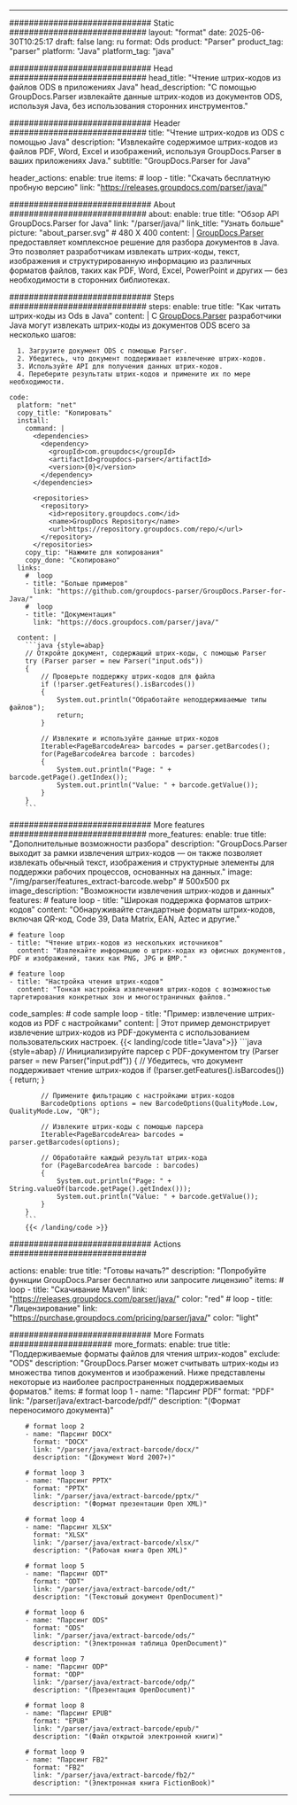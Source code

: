 


---
############################# Static ############################
layout: "format"
date:  2025-06-30T10:25:17
draft: false
lang: ru
format: Ods
product: "Parser"
product_tag: "parser"
platform: "Java"
platform_tag: "java"

############################# Head ############################
head_title: "Чтение штрих-кодов из файлов ODS в приложениях Java"
head_description: "С помощью GroupDocs.Parser извлекайте данные штрих-кодов из документов ODS, используя Java, без использования сторонних инструментов."

############################# Header ############################
title: "Чтение штрих-кодов из ODS с помощью Java" 
description: "Извлекайте содержимое штрих-кодов из файлов PDF, Word, Excel и изображений, используя GroupDocs.Parser в ваших приложениях Java."
subtitle: "GroupDocs.Parser for Java" 

header_actions:
  enable: true
  items:
    #  loop
    - title: "Скачать бесплатную пробную версию"
      link: "https://releases.groupdocs.com/parser/java/"
      
############################# About ############################
about:
    enable: true
    title: "Обзор API GroupDocs.Parser for Java"
    link: "/parser/java/"
    link_title: "Узнать больше"
    picture: "about_parser.svg" # 480 X 400
    content: |
       [GroupDocs.Parser](/parser/java/) предоставляет комплексное решение для разбора документов в Java. Это позволяет разработчикам извлекать штрих-коды, текст, изображения и структурированную информацию из различных форматов файлов, таких как PDF, Word, Excel, PowerPoint и других — без необходимости в сторонних библиотеках.

############################# Steps ############################
steps:
    enable: true
    title: "Как читать штрих-коды из Ods в Java"
    content: |
      С [GroupDocs.Parser](/parser/java/) разработчики Java могут извлекать штрих-коды из документов ODS всего за несколько шагов:
      
      1. Загрузите документ ODS с помощью Parser.
      2. Убедитесь, что документ поддерживает извлечение штрих-кодов.
      3. Используйте API для получения данных штрих-кодов.
      4. Переберите результаты штрих-кодов и примените их по мере необходимости.
   
    code:
      platform: "net"
      copy_title: "Копировать"
      install:
        command: |
          <dependencies>
            <dependency>
              <groupId>com.groupdocs</groupId>
              <artifactId>groupdocs-parser</artifactId>
              <version>{0}</version>
            </dependency>
          </dependencies>

          <repositories>
            <repository>
              <id>repository.groupdocs.com</id>
              <name>GroupDocs Repository</name>
              <url>https://repository.groupdocs.com/repo/</url>
            </repository>
          </repositories>
        copy_tip: "Нажмите для копирования"
        copy_done: "Скопировано"
      links:
        #  loop
        - title: "Больше примеров"
          link: "https://github.com/groupdocs-parser/GroupDocs.Parser-for-Java/"
        #  loop
        - title: "Документация"
          link: "https://docs.groupdocs.com/parser/java/"
          
      content: |
        ```java {style=abap}
        // Откройте документ, содержащий штрих-коды, с помощью Parser
        try (Parser parser = new Parser("input.ods"))
        {
            // Проверьте поддержку штрих-кодов для файла
            if (!parser.getFeatures().isBarcodes())
            {
                System.out.println("Обработайте неподдерживаемые типы файлов");
                return;
            }

            // Извлеките и используйте данные штрих-кодов
            Iterable<PageBarcodeArea> barcodes = parser.getBarcodes();
            for(PageBarcodeArea barcode : barcodes)
            {
                System.out.println("Page: " + barcode.getPage().getIndex());
                System.out.println("Value: " + barcode.getValue());
            }
        }
        ```            

############################# More features ############################
more_features:
  enable: true
  title: "Дополнительные возможности разбора"
  description: "GroupDocs.Parser выходит за рамки извлечения штрих-кодов — он также позволяет извлекать обычный текст, изображения и структурные элементы для поддержки рабочих процессов, основанных на данных."
  image: "/img/parser/features_extract-barcode.webp" # 500x500 px
  image_description: "Возможности извлечения штрих-кодов и данных"
  features:
    # feature loop
    - title: "Широкая поддержка форматов штрих-кодов"
      content: "Обнаруживайте стандартные форматы штрих-кодов, включая QR-код, Code 39, Data Matrix, EAN, Aztec и другие."

    # feature loop
    - title: "Чтение штрих-кодов из нескольких источников"
      content: "Извлекайте информацию о штрих-кодах из офисных документов, PDF и изображений, таких как PNG, JPG и BMP."

    # feature loop
    - title: "Настройка чтения штрих-кодов"
      content: "Тонкая настройка извлечения штрих-кодов с возможностью таргетирования конкретных зон и многостраничных файлов."
      
  code_samples:
    # code sample loop
    - title: "Пример: извлечение штрих-кодов из PDF с настройками"
      content: |
        Этот пример демонстрирует извлечение штрих-кодов из PDF-документа с использованием пользовательских настроек.
        {{< landing/code title="Java">}}
        ```java {style=abap}
        //  Инициализируйте парсер с PDF-документом
        try (Parser parser = new Parser("input.pdf"))
        {
            // Убедитесь, что документ поддерживает чтение штрих-кодов
            if (!parser.getFeatures().isBarcodes())
            {
                return;
            }

            // Примените фильтрацию с настройками штрих-кодов
            BarcodeOptions options = new BarcodeOptions(QualityMode.Low, QualityMode.Low, "QR");

            // Извлеките штрих-коды с помощью парсера
            Iterable<PageBarcodeArea> barcodes = parser.getBarcodes(options);

            // Обработайте каждый результат штрих-кода
            for (PageBarcodeArea barcode : barcodes)
            {
                System.out.println("Page: " + String.valueOf(barcode.getPage().getIndex()));
                System.out.println("Value: " + barcode.getValue());
            }
        }
        ```
        {{< /landing/code >}}


############################# Actions ############################

actions:
  enable: true
  title: "Готовы начать?"
  description: "Попробуйте функции GroupDocs.Parser бесплатно или запросите лицензию"
  items:
    #  loop
    - title: "Скачивание Maven"
      link: "https://releases.groupdocs.com/parser/java/"
      color: "red"
        #  loop
    - title: "Лицензирование"
      link: "https://purchase.groupdocs.com/pricing/parser/java/"
      color: "light"


############################# More Formats #####################
more_formats:
    enable: true
    title: "Поддерживаемые форматы файлов для чтения штрих-кодов"
    exclude: "ODS"
    description: "GroupDocs.Parser может считывать штрих-коды из множества типов документов и изображений. Ниже представлены некоторые из наиболее распространенных поддерживаемых форматов."
    items: 
        # format loop 1
        - name: "Парсинг PDF"
          format: "PDF"
          link: "/parser/java/extract-barcode/pdf/"
          description: "(Формат переносимого документа)"
          
        # format loop 2
        - name: "Парсинг DOCX"
          format: "DOCX"
          link: "/parser/java/extract-barcode/docx/"
          description: "(Документ Word 2007+)"
          
        # format loop 3
        - name: "Парсинг PPTX"
          format: "PPTX"
          link: "/parser/java/extract-barcode/pptx/"
          description: "(Формат презентации Open XML)"
          
        # format loop 4
        - name: "Парсинг XLSX"
          format: "XLSX"
          link: "/parser/java/extract-barcode/xlsx/"
          description: "(Рабочая книга Open XML)"
          
        # format loop 5
        - name: "Парсинг ODT"
          format: "ODT"
          link: "/parser/java/extract-barcode/odt/"
          description: "(Текстовый документ OpenDocument)"
          
        # format loop 6
        - name: "Парсинг ODS"
          format: "ODS"
          link: "/parser/java/extract-barcode/ods/"
          description: "(Электронная таблица OpenDocument)"
          
        # format loop 7
        - name: "Парсинг ODP"
          format: "ODP"
          link: "/parser/java/extract-barcode/odp/"
          description: "(Презентация OpenDocument)"
          
        # format loop 8
        - name: "Парсинг EPUB"
          format: "EPUB"
          link: "/parser/java/extract-barcode/epub/"
          description: "(Файл открытой электронной книги)"
          
        # format loop 9
        - name: "Парсинг FB2"
          format: "FB2"
          link: "/parser/java/extract-barcode/fb2/"
          description: "(Электронная книга FictionBook)"
         
          

---